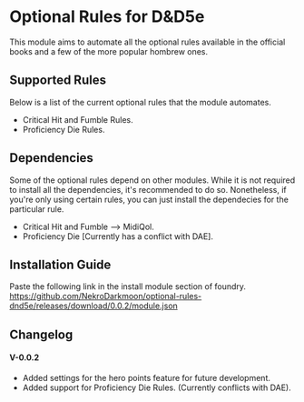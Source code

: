 # Optional Rules for D&D5e

This module aims to automate all the optional rules available in the official books and a few of the more popular hombrew ones.

## Supported Rules
Below is a list of the current optional rules that the module automates.
- Critical Hit and Fumble Rules.
- Proficiency Die Rules. 

## Dependencies
Some of the optional rules depend on other modules. While it is not required to install all the dependencies, it's recommended to do so. Nonetheless, if you're only using certain rules, you can just install the dependecies for the particular rule.

- Critical Hit and Fumble --> MidiQol.
- Proficiency Die [Currently has a conflict with DAE].


## Installation Guide
Paste the following link in the install module section of foundry.
https://github.com/NekroDarkmoon/optional-rules-dnd5e/releases/download/0.0.2/module.json


## Changelog
#### V-0.0.2
- Added settings for the hero points feature for future development.
- Added support for Proficiency Die Rules. (Currently conflicts with DAE).